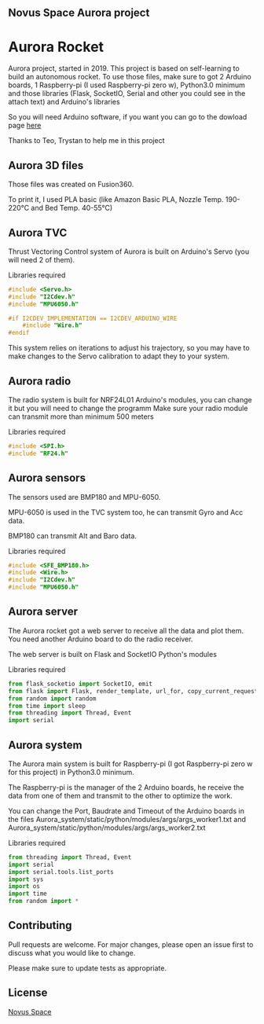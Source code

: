 ## Novus Space Aurora project

# Aurora Rocket
Aurora project, started in 2019.
This project is based on self-learning to build an autonomous rocket.
To use those files, make sure to got 2 Arduino boards, 1 Raspberry-pi (I used Raspberry-pi zero w), Python3.0 minimum and those libraries (Flask, SocketIO, Serial and other you could see in the attach text) and Arduino's libraries

So you will need Arduino software, if you want you can go to the dowload page [here](https://www.arduino.cc/en/Main/Software)

Thanks to Teo, Trystan to help me in this project

## Aurora 3D files
Those files was created on Fusion360.

To print it, I used PLA basic (like Amazon Basic PLA, Nozzle Temp. 190-220°C and Bed Temp. 40-55°C)

## Aurora TVC
Thrust Vectoring Control system of Aurora is built on Arduino's Servo (you will need 2 of them).

Libraries required
```c++
#include <Servo.h>
#include "I2Cdev.h"
#include "MPU6050.h"

#if I2CDEV_IMPLEMENTATION == I2CDEV_ARDUINO_WIRE
    #include "Wire.h"
#endif
```
This system relies on iterations to adjust his trajectory, so you may have to make changes to the Servo calibration to adapt they to your system.

## Aurora radio
The radio system is built for NRF24L01 Arduino's modules, you can change it but you will need to change the programm
Make sure your radio module can transmit more than minimum 500 meters

Libraries required
```c++
#include <SPI.h>  
#include "RF24.h"
```

## Aurora sensors
The sensors used are BMP180 and MPU-6050.

MPU-6050 is used in the TVC system too, he can transmit Gyro and Acc data.

BMP180 can transmit Alt and Baro data.

Libraries required
```c++
#include <SFE_BMP180.h>
#include <Wire.h>
#include "I2Cdev.h"
#include "MPU6050.h"
```

## Aurora server
The Aurora rocket got a web server to receive all the data and plot them.
You need another Arduino board to do the radio receiver.

The web server is built on Flask and SocketIO Python's modules

Libraries required
```python
from flask_socketio import SocketIO, emit
from flask import Flask, render_template, url_for, copy_current_request_context, send_file, request, jsonify, redirect
from random import random
from time import sleep
from threading import Thread, Event
import serial
```

## Aurora system
The Aurora main system is built for Raspberry-pi (I got Raspberry-pi zero w for this project) in Python3.0 minimum.

The Raspberry-pi is the manager of the 2 Arduino boards, he receive the data from one of them and transmit to the other to optimize the work.

You can change the Port, Baudrate and Timeout of the Arduino boards in the files Aurora_system/static/python/modules/args/args_worker1.txt and Aurora_system/static/python/modules/args/args_worker2.txt

Libraries required
```python
from threading import Thread, Event
import serial
import serial.tools.list_ports
import sys
import os
import time
from random import *
```

## Contributing
Pull requests are welcome. For major changes, please open an issue first to discuss what you would like to change.

Please make sure to update tests as appropriate.

## License
[Novus Space](https://novusspace.inovaperf.me/license)
